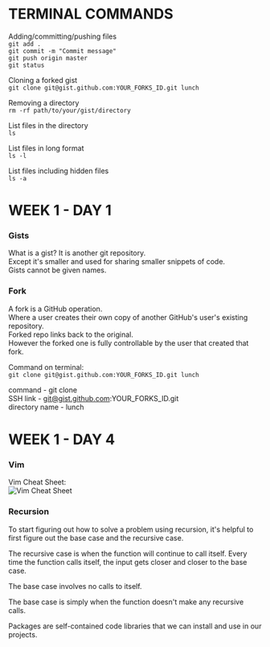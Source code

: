 # TERMINAL COMMANDS

Adding/committing/pushing files\
`git add .`\
`git commit -m "Commit message"`\
`git push origin master`\
`git status`

Cloning a forked gist\
`git clone git@gist.github.com:YOUR_FORKS_ID.git lunch`

Removing a directory\
`rm -rf path/to/your/gist/directory`

List files in the directory\
`ls`

List files in long format\
`ls -l`

List files including hidden files\
`ls -a`

# WEEK 1 - DAY 1

### Gists
What is a gist? It is another git repository.\
Except it's smaller and used for sharing smaller snippets of code.\
Gists cannot be given names.

### Fork
A fork is a GitHub operation.\
Where a user creates their own copy of another GitHub's user's existing repository.\
Forked repo links back to the original.\
However the forked one is fully controllable by the user that created that fork.

Command on terminal:\
`git clone git@gist.github.com:YOUR_FORKS_ID.git lunch`

command - git clone\
SSH link - git@gist.github.com:YOUR_FORKS_ID.git\
directory name - lunch

# WEEK 1 - DAY 4

### Vim
Vim Cheat Sheet:\
![Vim Cheat Sheet](http://www.viemu.com/vi-vim-cheat-sheet.gif)

### Recursion

To start figuring out how to solve a problem using recursion, it's helpful to first figure out the base case and the recursive case. 

The recursive case is when the function will continue to call itself. Every time the function calls itself, the input gets closer and closer to the base case.

The base case involves no calls to itself.

The base case is simply when the function doesn't make any recursive calls.

Packages are self-contained code libraries that we can install and use in our projects.

